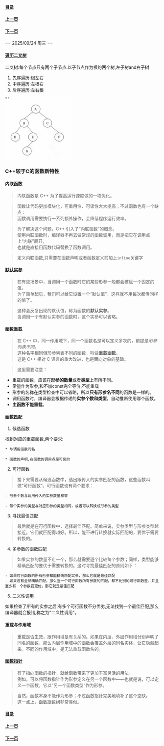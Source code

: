 #### [目录](index.md)
#### [上一页](day2.md)
#### [下一页]()
== 2025/09/24 周三 ==

#### [遍历二叉树](./code/Project1/遍历二叉树.cpp)

二叉树:每个节点只有两个子节点.以子节点作为根的两个树,左子树and右子树

1. 先序遍历:根左右
2. 中序遍历:左根右
3. 后序遍历:左右根

![image-20250924081954396](assets/image-20250924081954396.png)

### C++较于C的函数新特性

#### 内联函数

> 内联函数是 C++ 为了提高运行速度做的一项优化。

> 函数让代码更加模块化，可重用性、可读性大大提高；不过函数也有一个缺点：  
函数调用需要执行一系列额外操作，会降低程序运行效率。

> 为了解决这个问题，C++ 引入了“内联函数”的概念。  
使用内联函数时，编译器不再去做常规的函数调用，而是把它在调用点上“内联”展开，  
也就是直接用函数代码替换了函数调用。

> 定义内联函数,只需要在函数声明或者函数定义前加上`inline`关键字

#### [默认实参](./code/默认实参.cpp)

> 在有些场景中，当调用一个函数时它的某些形参一般都会被赋一个固定的值。  
为了简单起见，我们可以给它设置一个“默认值”，这样就不用每次都传同样的值了。

> 这种会反复出现的默认值，称为函数的**默认实参**。  
当调用一个有默认实参的函数时，这个实参可以省略。

#### 函数重载
> 在 C++ 中，同一作用域下，同一个函数名是可以定义多次的，前提是*形参列表不同*。  
这种名字相同但形参列表不同的函数，叫做**重载函数**。  
这是 C++ 相对 C 语言的重大改进，也是面向对象的基础。

> 这里需要注意：

- 重载的函数，应该在**形参的数量**或者**类型**上有所不同。 
- 常量作为形参,和不加const完全等价,不能重载
- 形参的名称在类型检查中可以省略，所以**只有形参名不同**的函数是一样的。  
- 调用函数时，编译器会根据传递的**实参个数和类型**，自动推断使用哪个函数。  
- **主函数不能重载**。

#### 函数匹配

1. 候选函数

找到对应的重载函数,两个要求:

	* 与调用函数同名

	* 函数的声明,在函数的调用点是可见的 

2. 可行函数

> 接下来需要从候选函数中，选出跟传入的实参匹配的函数，这些函数叫做“可行函数”。可行函数也有两个要求：

	- 形参个数与调用传入的实参数量相等

	- 每个实参的类型与对应形参的类型相同，或者可以转换成形参的类型

3. 寻找最佳匹配

> 最后就是在可行函数中，选择最佳匹配。简单来说，实参类型与形参类型越接近，它们就匹配得越好。所以，能不进行转换就实际匹配的，要优于需要转换的。

4. 多参数的函数匹配

> 如果实参的数量不止一个，那么就需要逐个比较每个参数；同样，类型能够精确匹配的要优于需要转换的。这时寻找最佳匹配的原则如下：

	- 如果可行函数的所有形参都能精确匹配实参，那么它就是最佳匹配
	- 如果没有全部精确匹配，那么当一个可行函数所有参数的匹配，都不比别的可行函数差、并且至少有一个参数要更优，那它就是最佳匹配

5. 二义性调用

如果检查了所有的实参之后,有多个可行函数不分优劣,无法找到一个最佳匹配,那么编译器就会报错,称之为"二义性调用"。

#### 重载与作用域

> 重载是否生效，跟作用域是有关系的。如果在内层、外层作用域分别声明了同名的函数，那么内层作用域中的函数会覆盖外层的同名实体，让它隐藏起来。不同的作用域中，是无法重载函数名的。

#### [函数指针](./code/函数指针.cpp)

> 有了指向函数的指针，就给函数带来了更加丰富灵活的用法。  
例如，可以将函数指针作为形参定义在另一个函数中——也就是说，可以定义一个函数，它以“另一个函数类型”作为形参。  

> 当然，函数本身不能作为形参；不过函数指针完美地填补了这个空缺。  
这一点上，函数跟数组非常类似。 

#### [目录](index.md)
#### [上一页](day2.md)
#### [下一页]()